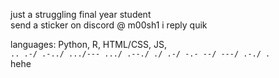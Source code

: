 just a struggling final year student\
send a sticker on discord @ m00sh1 i reply quik

languages: Python, R, HTML/CSS, JS, \
```.. .-/ .-../ .../--- .../ .--./ ./ .-/ -.- --/ ---/ .-./ .``` \
hehe
